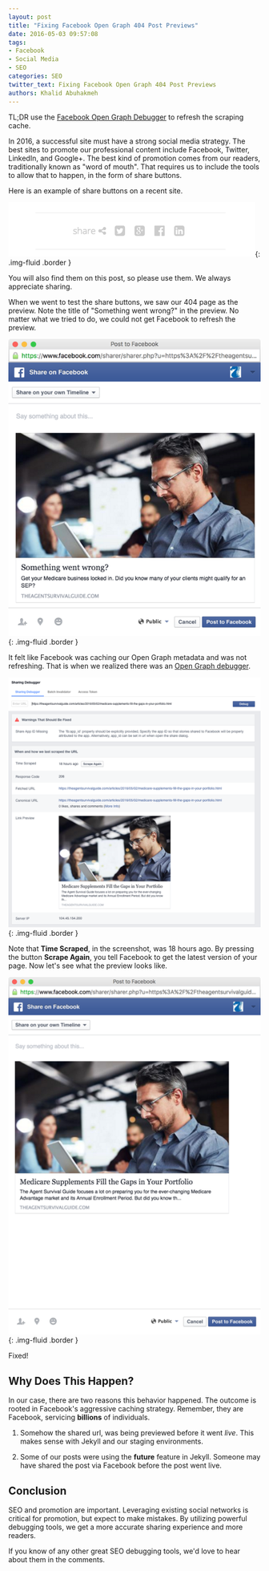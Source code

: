 ```yaml
---
layout: post
title: "Fixing Facebook Open Graph 404 Post Previews"
date: 2016-05-03 09:57:08
tags:
- Facebook
- Social Media
- SEO
categories: SEO
twitter_text: Fixing Facebook Open Graph 404 Post Previews
authors: Khalid Abuhakmeh
---
```


TL;DR use the [Facebook Open Graph Debugger](https://developers.facebook.com/tools/debug/) to refresh the scraping cache.

In 2016, a successful site must have a strong social media strategy. The best sites to promote our professional content include Facebook, Twitter, LinkedIn, and Google+. The best kind of promotion comes from our readers, traditionally known as "word of mouth". That requires us to include the tools to allow that to happen, in the form of share buttons.

Here is an example of share buttons on a recent site. 

![share buttons](/images/fixing-facebook-404-share/share-buttons-agent-survival-guide.png){: .img-fluid .border }

You will also find them on this post, so please use them. We always appreciate sharing.

When we went to test the share buttons, we saw our 404 page as the preview. Note the title of  "Something went wrong?" in the preview. No matter what we tried to do, we could not get Facebook to refresh the preview.

![share buttons](/images/fixing-facebook-404-share/share-404-error.png){: .img-fluid .border }

It felt like Facebook was caching our Open Graph metadata and was not refreshing. That is when we realized there was an [Open Graph debugger](https://developers.facebook.com/tools/debug/).

![Facebook Open Graph Debugger](/images/fixing-facebook-404-share/facebook-debugger-screenshot.png){: .img-fluid .border }

Note that **Time Scraped**, in the screenshot, was 18 hours ago. By pressing the button **Scrape Again**, you tell Facebook to get the latest version of your page. Now let's see what the preview looks like.

![Facebook Preview Fixed](/images/fixing-facebook-404-share/facebook-preview-fixed.png){: .img-fluid .border }

Fixed!

## Why Does This Happen?

In our case, there are two reasons this behavior happened. The outcome is rooted in Facebook's aggressive caching strategy. Remember, they are Facebook, servicing **billions** of individuals.

1. Somehow the shared url, was being previewed before it went *live*. This makes sense with Jekyll and our staging environments.

2. Some of our posts were using the **future** feature in Jekyll. Someone may have shared the post via Facebook before the post went live.

## Conclusion

SEO and promotion are important. Leveraging existing social networks is critical for promotion, but expect to make mistakes. By utilizing powerful debugging tools, we get a more accurate sharing experience and more readers.

If you know of any other great SEO debugging tools, we'd love to hear about them in the comments.
